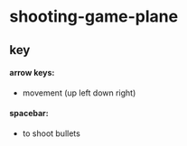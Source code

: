 # shooting-game-plane

## key
#### arrow keys:
  - movement (up left down right)  
#### spacebar:
  - to shoot bullets
